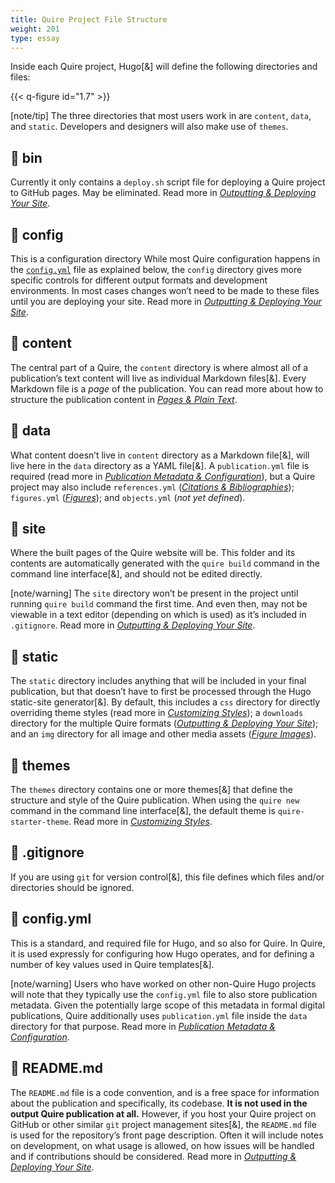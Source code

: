 ```yaml
---
title: Quire Project File Structure
weight: 201
type: essay
---
```


Inside each Quire project, Hugo[&] will define the following directories and files:

{{< q-figure id="1.7" >}}

[note/tip] The three directories that most users work in are `content`, `data`, and `static`. Developers and designers will also make use of `themes`.

## 📁 bin

Currently it only contains a `deploy.sh` script file for deploying a Quire project to GitHub pages. May be eliminated. Read more in [*Outputting & Deploying Your Site*](../multiformat-output/).

## 📁 config

This is a configuration directory
While most Quire configuration happens in the [`config.yml`](#configyml) file as explained below, the `config` directory gives more specific controls for different output formats and development environments. In most cases changes won’t need to be made to these files until you are deploying your site. Read more in [*Outputting & Deploying Your Site*](../multiformat-output/).

## 📁 content

The central part of a Quire, the `content` directory is where almost all of a publication’s text content will live as individual Markdown files[&]. Every Markdown file is a *page* of the publication. You can read more about how to structure the publication content in [*Pages & Plain Text*](content/guide/text.md).

## 📁 data

What content doesn’t live in `content` directory as a Markdown file[&], will live here in the `data` directory as a YAML file[&]. A `publication.yml` file is required (read more in [*Publication Metadata & Configuration*](../publication-configuration-metadata/)), but a Quire project may also include `references.yml` ([*Citations & Bibliographies*](../citation-bibliographies/)); `figures.yml` ([*Figures*](../figures-images/)); and `objects.yml` (*not yet defined*).


## 📁 site

Where the built pages of the Quire website will be. This folder and its contents are automatically generated with the `quire build` command in the command line interface[&], and should not be edited directly.

[note/warning] The `site` directory won’t be present in the project until running `quire build` command the first time. And even then, may not be viewable in a text editor (depending on which is used) as it’s included in `.gitignore`. Read more in [*Outputting & Deploying Your Site*](../multiformat-output/).

## 📁 static

The `static` directory includes anything that will be included in your final publication, but that doesn’t have to first be processed through the Hugo static-site generator[&]. By default, this includes a `css` directory for directly overriding theme styles (read more in [*Customizing Styles*](../styles-customization/)); a `downloads` directory for the multiple Quire formats ([*Outputting & Deploying Your Site*](../multiformat-output/)); and an `img` directory for all image and other media assets ([*Figure Images*](../figures-images/)).

## 📁 themes

The `themes` directory contains one or more themes[&] that define the structure and style of the Quire publication. When using the `quire new` command in the command line interface[&], the default theme is `quire-starter-theme`. Read more in [*Customizing Styles*](../styles-customization/).

## 📄 .gitignore

If you are using `git` for version control[&], this file defines which files and/or directories should be ignored.

## 📄 config.yml

This is a standard, and required file for Hugo, and so also for Quire. In Quire, it is used expressly for configuring how Hugo operates, and for defining a number of key values used in Quire templates[&].

[note/warning] Users who have worked on other non-Quire Hugo projects will note that they typically use the `config.yml` file to also store publication metadata. Given the potentially large scope of this metadata in formal digital publications, Quire additionally uses `publication.yml` file inside the `data` directory for that purpose. Read more in [*Publication Metadata & Configuration*](../publication-configuration-metadata/).

## 📄 README.md

The `README.md` file is a code convention, and is a free space for information about the publication and specifically, its codebase. **It is not used in the output Quire publication at all.** However, if you host your Quire project on GitHub or other similar `git` project management sites[&], the `README.md` file is used for the repository’s front page description. Often it will include notes on development, on what usage is allowed, on how issues will be handled and if contributions should be considered. Read more in [*Outputting & Deploying Your Site*](../multiformat-output/).
